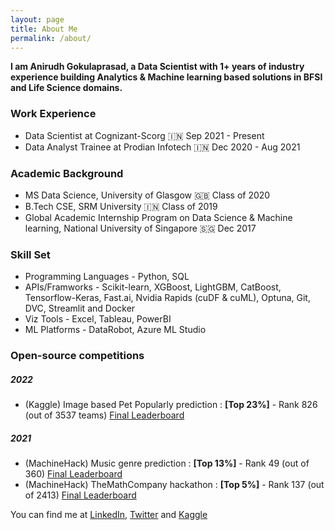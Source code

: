 ```yaml
---
layout: page
title: About Me
permalink: /about/
---
```


**I am Anirudh Gokulaprasad, a Data Scientist with 1+ years of industry experience building Analytics & Machine learning based solutions in BFSI and Life Science domains.**


### Work Experience
* Data Scientist at Cognizant-Scorg 🇮🇳 Sep 2021 - Present
* Data Analyst Trainee at Prodian Infotech 🇮🇳 Dec 2020 - Aug 2021


### Academic Background
* MS Data Science, University of Glasgow 🇬🇧 Class of 2020 
* B.Tech CSE, SRM University 🇮🇳 Class of 2019
* Global Academic Internship Program on Data Science & Machine learning, National University of Singapore 🇸🇬 Dec 2017


### Skill Set 
* Programming Languages - Python, SQL
* APIs/Framworks - Scikit-learn, XGBoost, LightGBM, CatBoost, Tensorflow-Keras, Fast.ai, Nvidia Rapids (cuDF & cuML), Optuna, Git, DVC, Streamlit and Docker
* Viz Tools - Excel, Tableau, PowerBI
* ML Platforms - DataRobot, Azure ML Studio


### Open-source competitions
##### 2022
* (Kaggle) Image based Pet Popularly prediction : **[Top 23%]** - Rank 826 (out of 3537 teams) [Final Leaderboard](https://www.kaggle.com/c/petfinder-pawpularity-score/leaderboard)

##### 2021
* (MachineHack) Music genre prediction : **[Top 13%]** - Rank 49 (out of 360) [Final Leaderboard](https://machinehack.com/hackathon/music_genre_classification_weekend_hackathon_edition_2_the_last_hacker_standing/leaderboard)
* (MachineHack) TheMathCompany hackathon : **[Top 5%]** - Rank 137 (out of 2413) [Final Leaderboard](https://machinehack.com/hackathon/data_hack_mathcothon_car_price_prediction_challenge/leaderboard)

You can find me at [LinkedIn](https://www.linkedin.com/in/anirudh-gokulaprasad-44328b137/), [Twitter](https://twitter.com/Ani_Offl) and [Kaggle](https://www.kaggle.com/anirudhg15/code)
